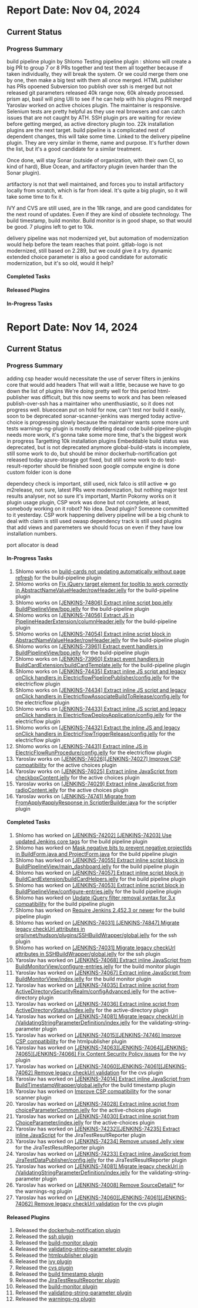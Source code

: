 # Report Date: Nov 04, 2024
## Current Status
### Progress Summary
build pipeline plugin by Shlomo
Testing pipeline plugin : shlomo will create a big PR to group 7 or 8 PRs together and test them all together because if taken individually, they will break the system.
Or we could merge them one by one, then make a big test with them all once merged.
HTML publisher has PRs opoened
Subversion too
publish over ssh is merged but not released
git parameters released
40k range now, 60k already processed.
prism api, basil will ping Ulli to see if he can help with his plugins PR merged
Yaroslav worked on active choices plugin. The maintainer is responsive.
Selenium tests are pretty helpful as they use real browsers and can catch issues that are not caught by ATH.
SSH plugin prs are waiting for review before getting merged, as active directory plugin too.
22k installation plugins are the next target.
build pipeline is a complicated nest of dependent changes, this will take some time.
Linked to the delivery pipeline plugin. They are very similar in theme, name and purpose.
It's further down the list, but it's a good candidate for a similar treatment.

Once done, will stay Sonar (outside of organization, with their own CI, so kind of hard), Blue Ocean, and artifactory plugin (even harder than the Sonar plugin).

artifactory is not that well maintained, and forces you to install artifactory locally from scratch, which is far from ideal.
It's quite a big plugin, so it will take some time to fix it.

IVY and CVS are still used, are in the 18k range, and are good candidates for the next round of updates. Even if they are kind of obsolete technology.
The build timestamp, build monitor.
Build monitor is in good shape, so that would be good.
7 plugins left to get to 10k.

delivery pipeline was not modernized yet, but automation of modernization would help before the team reaches that point.
gitlab-logo is not modernized, still based on 2.289, but we could give it a try.
dynamic extended choice parameter is also a good candidate for automatic modernization, but it's so old, would it help?


#### Completed Tasks

#### Released Plugins
#### In-Progress Tasks


# Report Date: Nov 14, 2024
## Current Status
### Progress Summary
adding csp header would necessitate the use of server filters in jenkins core that would add headers
That will wait a little, because we have to go down the list of plugins
We're doing pretty well for this period
html-publisher was difficult, but this now seems to work and has been released
publish-over-ssh has a maintainer who unenthusiastic, so it does not progress well.
blueocean put on hold for now, can't test nor build it easily, soon to be deprecated
sonar-scanner-jenkins was merged today
active-choice is progressing slowly because the maintainer wants some more unit tests
warnings-ng-plugin is mostly deleting dead code
build-pipeline-plugin needs more work, it's gonna take some more time, that's the biggest work in progress
Targetting 10k installation plugins
Embeddable build status was deprecated, but is not deprecated anymore
global-build-stats is incomplete, still some work to do, but should be minor
dockerhub-nortification got released today
azure-storage got fixed, but still some work to do
test-result-reporter should be finished soon
google compute engine is done
custom folder icon is done

dependecy check is important, still used, nick falco is still active => go
m2release, not sure, latest PRs were modernization, but nothing major
test results analyser, not so sure it's important, Martin Pokorny works on it
plugin usage plugin, CSP work was done but not complete, at least, somebody working on it
robot? No idea. Dead plugin? Someone committed to it yesterday. CSP work happening
delivery pipeline will be a big chunk to deal with
claim is still used
owasp dependency track is still used
plugins that add views and paremeters we should focus on even if they have low installation numbers.


port allocator is dead


#### In-Progress Tasks

1. Shlomo works on [build-cards not updating automatically without page refresh](https://github.com/jenkinsci/build-pipeline-plugin/pull/158) for the build-pipeline plugin
2. Shlomo works on [Fix jQuery target element for tooltip to work correctly in AbstractNameValueHeader/rowHeader.jelly](https://github.com/jenkinsci/build-pipeline-plugin/pull/156) for the build-pipeline plugin
3. Shlomo works on [[JENKINS-74806] Extract inline script bpp.jelly BuildPipelineView/bpp.jelly](https://github.com/jenkinsci/build-pipeline-plugin/pull/150) for the build-pipeline plugin
4. Shlomo works on [[JENKINS-74056] Extract JS in PipelineHeaderExtension/columnHeader.jelly](https://github.com/jenkinsci/build-pipeline-plugin/pull/148) for the build-pipeline plugin
5. Shlomo works on [[JENKINS-74054] Extract inline script block in AbstractNameValueHeader/rowHeader.jelly](https://github.com/jenkinsci/build-pipeline-plugin/pull/147) for the build-pipeline plugin
6. Shlomo works on [[JENKINS-73961] Extract event handlers in BuildPipelineView/bpp.jelly](https://github.com/jenkinsci/build-pipeline-plugin/pull/144) for the build-pipeline plugin
7. Shlomo works on [[JENKINS-73960] Extract event handlers in BuildCardExtension/buildCardTemplate.jelly](https://github.com/jenkinsci/build-pipeline-plugin/pull/142) for the build-pipeline plugin
8. Shlomo works on [[JENKINS-74435] Extract inline JS script and legacy onClick handlers in ElectricflowPipelinePublisher/config.jelly](https://github.com/jenkinsci/electricflow-plugin/pull/395) for the electricflow plugin
9. Shlomo works on [[JENKINS-74434] Extract inline JS script and legacy onClick handlers in ElectricflowAssociateBuildToRelease/config.jelly](https://github.com/jenkinsci/electricflow-plugin/pull/394) for the electricflow plugin
10. Shlomo works on [[JENKINS-74433] Extract inline JS script and legacy onClick handlers in ElectricflowDeployApplication/config.jelly](https://github.com/jenkinsci/electricflow-plugin/pull/393) for the electricflow plugin
11. Shlomo works on [[JENKINS-74432] Extract the inline JS and legacy onClick handlers in ElectricFlowTriggerRelease/config.jelly](https://github.com/jenkinsci/electricflow-plugin/pull/392) for the electricflow plugin
12. Shlomo works on [[JENKINS-74431] Extract inline JS in ElectricFlowRunProcedure/config.jelly](https://github.com/jenkinsci/electricflow-plugin/pull/391) for the electricflow plugin
13. Yaroslav works on [[JENKINS-74026][JENKINS-74027] Improve CSP compatibility](https://github.com/jenkinsci/active-choices-plugin/pull/380) for the active choices plugin
14. Yaroslav works on [[JENKINS-74025] Extract inline JavaScript from checkboxContent.jelly](https://github.com/jenkinsci/active-choices-plugin/pull/374) for the active choices plugin
15. Yaroslav works on [[JENKINS-74029] Extract inline JavaScript from radioContent.jelly](https://github.com/jenkinsci/active-choices-plugin/pull/373) for the active choices plugin
16. Yaroslav works on [[JENKINS-74741] Migrate from FromApply#applyResponse in ScriptlerBuilder.java](https://github.com/jenkinsci/scriptler-plugin/pull/126) for the scriptler plugin

#### Completed Tasks
1. Shlomo has worked on [[JENKINS-74202] [JENKINS-74203] Use updated Jenkins core tags](https://github.com/jenkinsci/dockerhub-notification-plugin/pull/53) for the build pipeline plugin
2. Shlomo has worked on [Mask negative bits to prevent negative projectIds in BuildForm.java and ProjectForm.java](https://github.com/jenkinsci/build-pipeline-plugin/pull/157) for the build pipeline plugin
3. Shlomo has worked on [[JENKINS-74055] Extract inline script block in BuildPipelineView/main_dashboard.jelly](https://github.com/jenkinsci/build-pipeline-plugin/pull/149) for the build pipeline plugin
4. Shlomo has worked on [[JENKINS-74057] Extract inline script block in BuildCardExtension/buildCardHelpers.jelly](https://github.com/jenkinsci/build-pipeline-plugin/pull/146) for the build pipeline plugin
5. Shlomo has worked on [[JENKINS-74053] Extract inline script block in BuildPipelineView/configure-entries.jelly](https://github.com/jenkinsci/build-pipeline-plugin/pull/145) for the build pipeline plugin
6. Shlomo has worked on [Update jQuery filter removal syntax for 3.x compatibility](https://github.com/jenkinsci/build-pipeline-plugin/pull/141) for the build pipeline plugin
7. Shlomo has worked on [Require Jenkins 2.452.3 or newer](https://github.com/jenkinsci/build-pipeline-plugin/pull/154) for the build pipeline plugin
8. Shlomo has worked on [[JENKINS-74031] [JENKINS-74847] Migrate legacy checkUrl attributes in org/jvnet/hudson/plugins/SSHBuildWrapper/global.jelly](https://github.com/jenkinsci/ssh-plugin/pull/31) for the ssh plugin
9. Shlomo has worked on [[JENKINS-74031] Migrate legacy checkUrl attributes in SSHBuildWrapper/global.jelly](https://github.com/jenkinsci/ssh-plugin/pull/25) for the ssh plugin
10. Yaroslav has worked on [[JENKINS-74068] Extract inline JavaScript from BuildMonitorView/configure-entries.jelly](https://github.com/jenkinsci/build-monitor-plugin/pull/1030) for the build monitor plugin
11. Yaroslav has worked on [[JENKINS-74067] Extract inline JavaScript from BuildMonitorView/index.jelly](https://github.com/jenkinsci/build-monitor-plugin/pull/1034) for the build monitor plugin
12. Yaroslav has worked on [[JENKINS-74035] Extract inline script from ActiveDirectorySecurityRealm/configAdvanced.jelly](https://github.com/jenkinsci/active-directory-plugin/pull/210) for the active-directory plugin
13. Yaroslav has worked on [[JENKINS-74036] Extract inline script from ActiveDirectoryStatus/index.jelly](https://github.com/jenkinsci/active-directory-plugin/pull/209) for the active-directory plugin
14. Yaroslav has worked on [[JENKINS-74081] Migrate legacy checkUrl in /ValidatingStringParameterDefinition/index.jelly](https://github.com/jenkinsci/validating-string-parameter-plugin/pull/146) for the validating-string-parameter plugin
15. Yaroslav has worked on [[JENKINS-74015][JENKINS-74746] Improve CSP compatibility](https://github.com/jenkinsci/htmlpublisher-plugin/pull/312) for the htmlpublisher plugin
16. Yaroslav has worked on [[JENKINS-74063][JENKINS-74064][JENKINS-74065][JENKINS-74066] Fix Content Security Policy issues](https://github.com/jenkinsci/ivy-plugin/pull/112) for the ivy plugin
17. Yaroslav has worked on [[JENKINS-74060][JENKINS-74061][JENKINS-74062] Remove legacy checkUrl validation](https://github.com/jenkinsci/cvs-plugin/pull/109) for the cvs plugin
18. Yaroslav has worked on [[JENKINS-74014] Extract inline JavaScript from BuildTimestampWrapper/global.jelly](https://github.com/jenkinsci/build-timestamp-plugin/pull/76)for the build timestamp plugin
19. Yaroslav has worked on [Improve CSP compatibility](https://github.com/SonarSource/sonar-scanner-jenkins/pull/300) for the sonar scanner plugin
20. Yaroslav has worked on [[JENKINS-74028] Extract inline script from choiceParameterCommon.jelly](https://github.com/jenkinsci/active-choices-plugin/pull/372) for the active-choices plugin
21. Yaroslav has worked on [[JENKINS-74030] Extract inline script from ChoiceParameter/index.jelly](https://github.com/jenkinsci/active-choices-plugin/pull/371) for the active-choices plugin
22. Yaroslav has worked on [[JENKINS-74232][JENKINS-74235] Extract inline JavaScript](https://github.com/jenkinsci/JiraTestResultReporter-plugin/pull/183) for the JiraTestResultReporter plugin
23. Yaroslav has worked on [[JENKINS-74234] Remove unused Jelly view](https://github.com/jenkinsci/JiraTestResultReporter-plugin/pull/182) for the JiraTestResultReporter plugin
24. Yaroslav has worked on [[JENKINS-74233] Extract inline JavaScript from JiraTestDataPublisher/config.jelly](https://github.com/jenkinsci/JiraTestResultReporter-plugin/pull/181) for the JiraTestResultReporter plugin
25. Yaroslav has worked on [[JENKINS-74081] Migrate legacy checkUrl in /ValidatingStringParameterDefinition/index.jelly](https://github.com/jenkinsci/validating-string-parameter-plugin/pull/146) for the validating-string-parameter plugin
26. Yaroslav has worked on [[JENKINS-74008] Remove SourceDetail/*](https://github.com/jenkinsci/warnings-ng-plugin/pull/1884) for the warnings-ng plugin
27. Yaroslav has worked on [[JENKINS-74060][JENKINS-74061][JENKINS-74062] Remove legacy checkUrl validation](https://github.com/jenkinsci/cvs-plugin/pull/109) for the cvs plugin

#### Released Plugins
1. Released the [dockerhub-notification plugin](https://github.com/jenkinsci/dockerhub-notification-plugin/releases/tag/dockerhub-notification-2.7.3)
2. Released the [ssh plugin](https://github.com/jenkinsci/ssh-plugin/releases/tag/ssh-2.9)
3. Released the [build-monitor plugin](https://github.com/jenkinsci/build-monitor-plugin/releases/tag/1.14-947.vfec2cf655fe2)
4. Released the [validating-string-parameter plugin](https://github.com/jenkinsci/validating-string-parameter-plugin/releases/tag/249.v75d865a_a_d530)
5. Released the [htmlpublisher plugin](https://github.com/jenkinsci/htmlpublisher-plugin/releases/tag/htmlpublisher-1.37)
6. Released the [ivy plugin](https://github.com/jenkinsci/ivy-plugin/releases/tag/ivy-2.7)
7. Released the [cvs plugin](https://github.com/jenkinsci/cvs-plugin/releases/tag/cvs-2.21)
8. Released the [build timestamp plugin](https://github.com/jenkinsci/build-timestamp-plugin/releases/tag/build-timestamp-1.0.4)
9. Released the [JiraTestResultReporter plugin](https://github.com/jenkinsci/JiraTestResultReporter-plugin/releases/tag/245.v5a_2d45c771c9)
10. Released the [build-monitor plugin](https://github.com/jenkinsci/build-monitor-plugin/releases/tag/1.14-947.vfec2cf655fe2)
11. Released the [validating-string-parameter plugin](https://github.com/jenkinsci/validating-string-parameter-plugin/releases/tag/249.v75d865a_a_d530)
12. Released the [warnings-ng plugin](https://github.com/jenkinsci/warnings-ng-plugin/releases/tag/v11.11.0)

